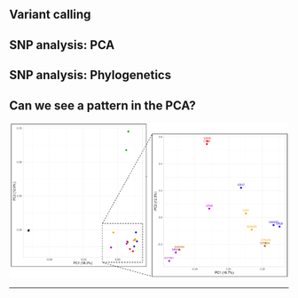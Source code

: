 ## Variant calling

## SNP analysis: PCA

## SNP analysis: Phylogenetics

## Can we see a pattern in the PCA?

![image](../SNP_analyses/SNPs_PCA.png)

---
